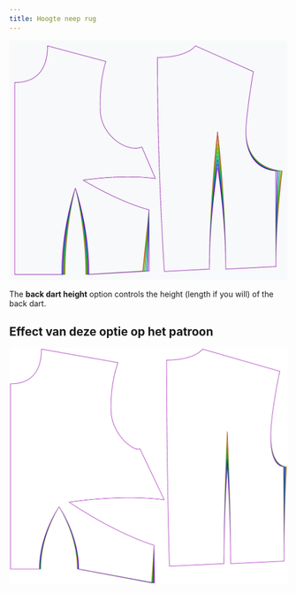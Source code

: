 ```yaml
---
title: Hoogte neep rug
---
```


![Het effect van de optie voor de hoogte achterste neep op het patroon](sample.png)

The **back dart height** option controls the height (length if you will) of the back dart.


## Effect van deze optie op het patroon
![Deze afbeelding toont het effect van deze optie door meerdere varianten die een andere waarde hebben voor deze optie te vervangen](bella_backdartheight_sample.svg "Effect van deze optie op het patroon")
